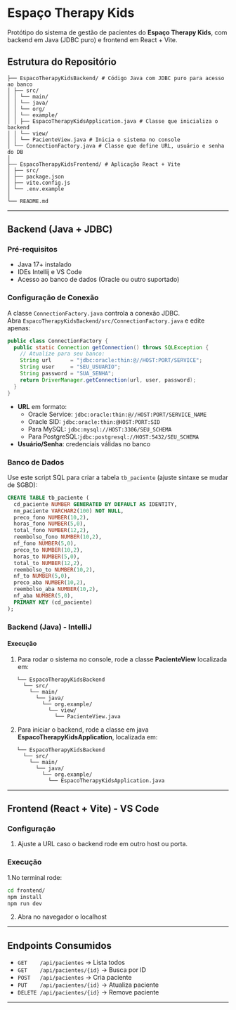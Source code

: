 # Espaço Therapy Kids

Protótipo do sistema de gestão de pacientes do **Espaço Therapy Kids**, com backend em Java (JDBC puro) e frontend em React + Vite.

## Estrutura do Repositório

```
├── EspacoTherapyKidsBackend/ # Código Java com JDBC puro para acesso ao banco
│ ├── src/
│ │ └── main/
│ │ └── java/
│ │ └── org/
│ │ └── example/
│ │ ├── EspacoTherapyKidsApplication.java # Classe que inicializa o backend
│ │ └── view/
│ │ └── PacienteView.java # Inicia o sistema no console
│ └── ConnectionFactory.java # Classe que define URL, usuário e senha do DB
│
├── EspacoTherapyKidsFrontend/ # Aplicação React + Vite
│ ├── src/
│ ├── package.json
│ ├── vite.config.js
│ └── .env.example
│
└── README.md    
```

---

## Backend (Java + JDBC)

### Pré-requisitos

- Java 17+ instalado
- IDEs Intellij e VS Code
- Acesso ao banco de dados (Oracle ou outro suportado)

### Configuração de Conexão

A classe `ConnectionFactory.java` controla a conexão JDBC.  
Abra `EspacoTherapyKidsBackend/src/ConnectionFactory.java` e edite apenas:

```java
public class ConnectionFactory {
  public static Connection getConnection() throws SQLException {
    // Atualize para seu banco:
    String url      = "jdbc:oracle:thin:@//HOST:PORT/SERVICE";
    String user     = "SEU_USUARIO";
    String password = "SUA_SENHA";
    return DriverManager.getConnection(url, user, password);
  }
}
```

- **URL** em formato:
  - Oracle Service: `jdbc:oracle:thin:@//HOST:PORT/SERVICE_NAME`
  - Oracle SID:     `jdbc:oracle:thin:@HOST:PORT:SID`
  - Para MySQL:     `jdbc:mysql://HOST:3306/SEU_SCHEMA`
  - Para PostgreSQL:`jdbc:postgresql://HOST:5432/SEU_SCHEMA`
- **Usuário/Senha**: credenciais válidas no banco

### Banco de Dados

Use este script SQL para criar a tabela `tb_paciente` (ajuste sintaxe se mudar de SGBD):

```sql
CREATE TABLE tb_paciente (
  cd_paciente NUMBER GENERATED BY DEFAULT AS IDENTITY,
  nm_paciente VARCHAR2(100) NOT NULL,
  preco_fono NUMBER(10,2),
  horas_fono NUMBER(5,0),
  total_fono NUMBER(12,2),
  reembolso_fono NUMBER(10,2),
  nf_fono NUMBER(5,0),
  preco_to NUMBER(10,2),
  horas_to NUMBER(5,0),
  total_to NUMBER(12,2),
  reembolso_to NUMBER(10,2),
  nf_to NUMBER(5,0),
  preco_aba NUMBER(10,2),
  reembolso_aba NUMBER(10,2),
  nf_aba NUMBER(5,0),
  PRIMARY KEY (cd_paciente)
);
```

### Backend (Java) - IntelliJ

#### Execução

1. Para rodar o sistema no console, rode a classe **PacienteView** localizada em:
```
   └── EspacoTherapyKidsBackend
     └── src/
       └── main/
         └── java/
           └── org.example/
             └── view/
               └── PacienteView.java
```


2. Para iniciar o backend, rode a classe em java **EspacoTherapyKidsApplication**, localizada em:
```
   └── EspacoTherapyKidsBackend
     └── src/
       └── main/
         └── java/
           └── org.example/
             └── EspacoTherapyKidsApplication.java
```

---

## Frontend (React + Vite) - VS Code

### Configuração

1. Ajuste a URL caso o backend rode em outro host ou porta.

### Execução

1.No terminal rode:

```bash
cd frontend/
npm install
npm run dev
```
2. Abra no navegador o localhost

---

## Endpoints Consumidos

- `GET    /api/pacientes`        → Lista todos
- `GET    /api/pacientes/{id}`   → Busca por ID
- `POST   /api/pacientes`        → Cria paciente
- `PUT    /api/pacientes/{id}`   → Atualiza paciente
- `DELETE /api/pacientes/{id}`   → Remove paciente

---

